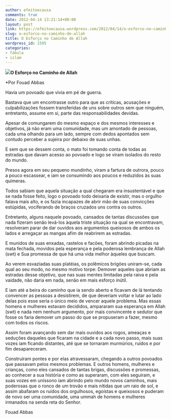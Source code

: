 ```yaml
---
author: efeitoecausa
comments: true
date: 2012-04-14 13:21:14+00:00
layout: post
link: https://efeitoecausa.wordpress.com/2012/04/14/o-esforco-no-caminho-de-allah/
slug: o-esforco-no-caminho-de-allah
title: O Esforço no Caminho de Allah
wordpress_id: 1595
categories:
- fábula
- islam
---
```


**[![](http://efeitoecausa.files.wordpress.com/2012/04/the_great_salt_march.jpg)](http://efeitoecausa.files.wordpress.com/2012/04/the_great_salt_march.jpg)O Esforço no Caminho de Allah**

*Por Fouad Abbas

Havia um povoado que vivia em pé de guerra.




Bastava que um encontrasse outro para que as críticas, acusações e culpabilizações fossem transferidas de uns sobre outros sem que ninguém, entretanto, assume em si, parte das responsabilidades devidas.







Apesar de comungarem do mesmo espaço e dos mesmos interesses e objetivos, já não eram uma comunidade, mas um amontado de pessoas, cada uma olhando para um lado, sempre com dedos apontados sem contudo perceber a sujeira por debaixo de suas unhas.







E sem que se dessem conta, o mato foi tomando conta de todas as estradas que davam acesso ao povoado e logo se viram isolados do resto do mundo.







Presos agora em seu pequeno mundinho, viram a fartura de outrora, pouco a pouco escassear, e iam se consumindo aos poucos e reduzidos às suas quimeras.







Todos sabiam que aquela situação a qual chegaram era insustentável e que se nada fosse feito, logo o povoado todo deixaria de existir, mas o orgulho falava mais alto, e os fazia incapazes de abrir mão de suas convicções estúpidas, vociferando de braços cruzados uns contra os outros.







Entretanto, alguns naquele povoado, cansados de tantas discussões que nada fizeram senão levá-los àquela triste situação na qual se encontravam, resolveram parar de dar ouvidos aos argumentos queixosos de ambos os lados e arregaçar as mangas afim de reabrirem as estradas.







E munidos de suas enxadas, rastelos e facões, foram abrindo picadas na mata fechada, movidos pela esperança e pela poderosa lembrança de Allah (swt) e Sua promessa de que há uma vida melhor àqueles que buscam.







Ao verem esvaziadas suas platéias, os polêmicos brigões uniram-se, cada qual ao seu modo, no mesmo motivo torpe: Demover aqueles que abriam as estradas desse objetivo, que nas suas mentes limitadas pela raiva e pela vaidade, não daria em nada, senão em mais esforço inútil. 







E iam até a beira do caminho que ia sendo aberto e ficavam de lá tentando convencer as pessoas a desistirem, de que deveriam voltar e lutar ao lado delas pois esse seria o único meio de vencer aquele problema. Mas essas homens e mulheres estavam decididos, ampararam sua esperança em Allah (swt) e nada nem nenhum argumento, por mais convincente e sedutor que fosse os faria demover um passo do que se propuseram a fazer, mesmo com todos os riscos.







Assim foram avançando sem dar mais ouvidos aos rogos, ameaças e seduções daqueles que ficaram na cidade e a cada novo passo, mais suas vozes iam ficando distantes, até que se tornaram murmúrios, ruídos e por fim desapareceram.







Construíram pontes e por elas atravessaram, chegando a outros povoados que passavam pelos mesmos problemas. E outros homens, mulheres e crianças, como eles cansados de tantas brigas, discussões e promessas, ao conhecer a sua história e como as superaram, com eles seguiram, e suas vozes em uníssono iam abrindo pelo mundo novos caminhos, mais poderosas que o ronco de um trovão e mais nítidas que um raio de sol, e assim abafaram os ruídos dos orgulhosos, egoístas e queixosos e puderam de novo ser uma comunidade, uma ummah de homens e mulheres irmanados na senda reta do Senhor.







Fouad Abbas






